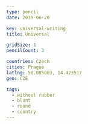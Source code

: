 ```yaml
---
type: pencil
date: 2019-06-20

key: universal-writing
title: Universal

gridSize: 1
pencilCount: 3

countries: Czech
cities: Prague
latlng: 50.085003, 14.423517
geo: CZE

tags:
  - without rubber
  - blunt
  - round
  - country
---
```

